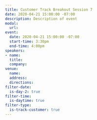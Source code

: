 ```yaml
---
title: Customer Track Breakout Session 7
date: 2020-04-21 15:00:00 -07:00
description: Description of event
modal:
  url: 
event:
  date: 2020-04-21 15:00:00 -07:00
  start-time: 3:30pm
  end-time: 4:00pm
speakers:
- name: 
  title: 
  company: 
venue:
  name: 
  address: 
  directions: 
filter-date:
  is-day-2: true
filter-time:
  is-daytime: true
filter-type:
  is-track-customer: true
---
```


